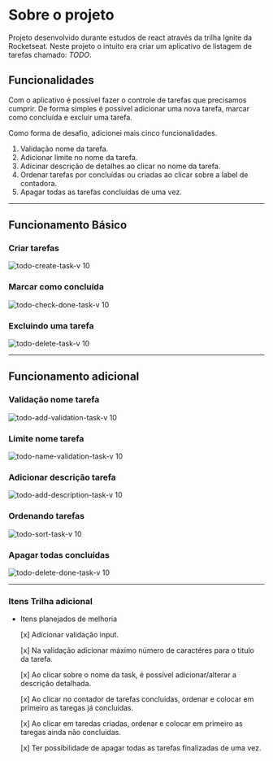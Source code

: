 # Sobre o projeto

Projeto desenvolvido durante estudos de react através da trilha Ignite da Rocketseat. Neste projeto o intuito era criar um aplicativo de listagem de tarefas chamado: _TODO_.

## Funcionalidades

Com o aplicativo é possível fazer o controle de tarefas que precisamos cumprir. De forma simples é possível adicionar uma nova tarefa, marcar como concluída e excluir uma tarefa.

Como forma de desafio, adicionei mais cinco funcionalidades.

1. Validação nome da tarefa.
2. Adicionar limite no nome da tarefa.
3. Adicinar descrição de detalhes ao clicar no nome da tarefa.
4. Ordenar tarefas por concluídas ou criadas ao clicar sobre a label de contadora.
5. Apagar todas as tarefas concluídas de uma vez.

---

## Funcionamento Básico

### Criar tarefas

![todo-create-task-v 10](https://user-images.githubusercontent.com/50119686/193413890-1ace5e9f-8f71-42d0-ae1a-ef6abf0f718e.gif)

### Marcar como concluída

![todo-check-done-task-v 10](https://user-images.githubusercontent.com/50119686/193413900-72d7e183-e700-41ea-ba91-4117b7ed5b2d.gif)

### Excluindo uma tarefa

![todo-delete-task-v 10](https://user-images.githubusercontent.com/50119686/193413942-0abd463c-4ba5-4471-a3d8-f1597476eac3.gif)

---

## **Funcionamento adicional**

### Validação nome tarefa

![todo-add-validation-task-v 10](https://user-images.githubusercontent.com/50119686/193414004-f79bd2b2-eee8-4f29-8c17-6b492be61d18.gif)

### Limite nome tarefa

![todo-name-validation-task-v 10](https://user-images.githubusercontent.com/50119686/193414016-e11b079c-b25b-452d-a1e1-00f9284de15f.gif)

### Adicionar descrição tarefa

![todo-add-description-task-v 10](https://user-images.githubusercontent.com/50119686/193414654-6da5b6c3-ba4e-4e13-9506-466943e211a0.gif)

### Ordenando tarefas

![todo-sort-task-v 10](https://user-images.githubusercontent.com/50119686/193414029-2deb23c9-2688-4f2f-a64b-61f50a2c004a.gif)

### Apagar todas concluídas

![todo-delete-done-task-v 10](https://user-images.githubusercontent.com/50119686/193413912-296cddd4-823e-4e79-8c6d-6ea5febd67da.gif)

---

### Itens Trilha adicional

- Itens planejados de melhoria

  [x] Adicionar validação input.

  [x] Na validação adicionar máximo número de caractéres para o titulo da tarefa.

  [x] Ao clicar sobre o nome da task, é possível adicionar/alterar a descrição detalhada.

  [x] Ao clicar no contador de tarefas concluidas, ordenar e colocar em primeiro as taregas já concluidas.

  [x] Ao clicar em taredas criadas, ordenar e colocar em primeiro as taregas ainda não concluidas.

  [x] Ter possibilidade de apagar todas as tarefas finalizadas de uma vez.
